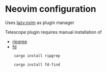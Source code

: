 # Neovim configuration

Uses [lazy.nvim](https://github.com/folke/lazy.nvim) as plugin manager

Telescope plugin requires manual installation of

 - [ripgrep](https://github.com/BurntSushi/ripgrep)
 - [fd](https://github.com/sharkdp/fd)

```bash
    cargo install ripgrep
```

```bash
    cargo install fd-find
```

